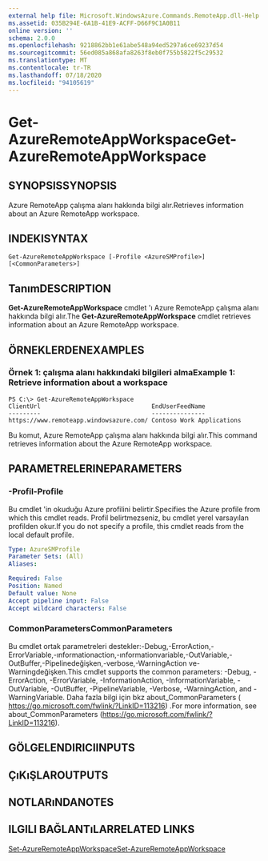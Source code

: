 ```yaml
---
external help file: Microsoft.WindowsAzure.Commands.RemoteApp.dll-Help.xml
ms.assetid: 035B294E-6A1B-41E9-ACFF-D66F9C1A0B11
online version: ''
schema: 2.0.0
ms.openlocfilehash: 9218862bb1e61abe548a94ed5297a6ce69237d54
ms.sourcegitcommit: 56ed085a868afa8263f8eb0f755b5822f5c29532
ms.translationtype: MT
ms.contentlocale: tr-TR
ms.lasthandoff: 07/18/2020
ms.locfileid: "94105619"
---
```

# <span data-ttu-id="24adf-101">Get-AzureRemoteAppWorkspace</span><span class="sxs-lookup"><span data-stu-id="24adf-101">Get-AzureRemoteAppWorkspace</span></span>

## <span data-ttu-id="24adf-102">SYNOPSIS</span><span class="sxs-lookup"><span data-stu-id="24adf-102">SYNOPSIS</span></span>
<span data-ttu-id="24adf-103">Azure RemoteApp çalışma alanı hakkında bilgi alır.</span><span class="sxs-lookup"><span data-stu-id="24adf-103">Retrieves information about an Azure RemoteApp workspace.</span></span>

## <span data-ttu-id="24adf-104">INDEKI</span><span class="sxs-lookup"><span data-stu-id="24adf-104">SYNTAX</span></span>

```
Get-AzureRemoteAppWorkspace [-Profile <AzureSMProfile>] [<CommonParameters>]
```

## <span data-ttu-id="24adf-105">Tanım</span><span class="sxs-lookup"><span data-stu-id="24adf-105">DESCRIPTION</span></span>
<span data-ttu-id="24adf-106">**Get-AzureRemoteAppWorkspace** cmdlet 'ı Azure RemoteApp çalışma alanı hakkında bilgi alır.</span><span class="sxs-lookup"><span data-stu-id="24adf-106">The **Get-AzureRemoteAppWorkspace** cmdlet retrieves information about an Azure RemoteApp workspace.</span></span>

## <span data-ttu-id="24adf-107">ÖRNEKLERDEN</span><span class="sxs-lookup"><span data-stu-id="24adf-107">EXAMPLES</span></span>

### <span data-ttu-id="24adf-108">Örnek 1: çalışma alanı hakkındaki bilgileri alma</span><span class="sxs-lookup"><span data-stu-id="24adf-108">Example 1: Retrieve information about a workspace</span></span>
```
PS C:\> Get-AzureRemoteAppWorkspace
ClientUrl                               EndUserFeedName
---------                               ---------------
https://www.remoteapp.windowsazure.com/ Contoso Work Applications
```

<span data-ttu-id="24adf-109">Bu komut, Azure RemoteApp çalışma alanı hakkında bilgi alır.</span><span class="sxs-lookup"><span data-stu-id="24adf-109">This command retrieves information about the Azure RemoteApp workspace.</span></span>

## <span data-ttu-id="24adf-110">PARAMETRELERINE</span><span class="sxs-lookup"><span data-stu-id="24adf-110">PARAMETERS</span></span>

### <span data-ttu-id="24adf-111">-Profil</span><span class="sxs-lookup"><span data-stu-id="24adf-111">-Profile</span></span>
<span data-ttu-id="24adf-112">Bu cmdlet 'in okuduğu Azure profilini belirtir.</span><span class="sxs-lookup"><span data-stu-id="24adf-112">Specifies the Azure profile from which this cmdlet reads.</span></span>
<span data-ttu-id="24adf-113">Profil belirtmezseniz, bu cmdlet yerel varsayılan profilden okur.</span><span class="sxs-lookup"><span data-stu-id="24adf-113">If you do not specify a profile, this cmdlet reads from the local default profile.</span></span>

```yaml
Type: AzureSMProfile
Parameter Sets: (All)
Aliases: 

Required: False
Position: Named
Default value: None
Accept pipeline input: False
Accept wildcard characters: False
```

### <span data-ttu-id="24adf-114">CommonParameters</span><span class="sxs-lookup"><span data-stu-id="24adf-114">CommonParameters</span></span>
<span data-ttu-id="24adf-115">Bu cmdlet ortak parametreleri destekler:-Debug,-ErrorAction,-ErrorVariable,-ınformationaction,-ınformationvariable,-OutVariable,-OutBuffer,-Pipelinedeğişken,-verbose,-WarningAction ve-Warningdeğişken.</span><span class="sxs-lookup"><span data-stu-id="24adf-115">This cmdlet supports the common parameters: -Debug, -ErrorAction, -ErrorVariable, -InformationAction, -InformationVariable, -OutVariable, -OutBuffer, -PipelineVariable, -Verbose, -WarningAction, and -WarningVariable.</span></span> <span data-ttu-id="24adf-116">Daha fazla bilgi için bkz about_CommonParameters ( https://go.microsoft.com/fwlink/?LinkID=113216) .</span><span class="sxs-lookup"><span data-stu-id="24adf-116">For more information, see about_CommonParameters (https://go.microsoft.com/fwlink/?LinkID=113216).</span></span>

## <span data-ttu-id="24adf-117">GÖLGELENDIRICI</span><span class="sxs-lookup"><span data-stu-id="24adf-117">INPUTS</span></span>

## <span data-ttu-id="24adf-118">ÇıKıŞLAR</span><span class="sxs-lookup"><span data-stu-id="24adf-118">OUTPUTS</span></span>

## <span data-ttu-id="24adf-119">NOTLARıNDA</span><span class="sxs-lookup"><span data-stu-id="24adf-119">NOTES</span></span>

## <span data-ttu-id="24adf-120">ILGILI BAĞLANTıLAR</span><span class="sxs-lookup"><span data-stu-id="24adf-120">RELATED LINKS</span></span>

[<span data-ttu-id="24adf-121">Set-AzureRemoteAppWorkspace</span><span class="sxs-lookup"><span data-stu-id="24adf-121">Set-AzureRemoteAppWorkspace</span></span>](./Set-AzureRemoteAppWorkspace.md)


